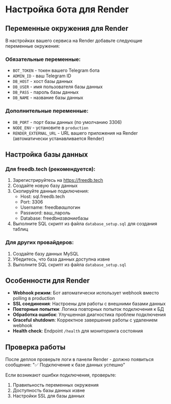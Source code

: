 # Настройка бота для Render

## Переменные окружения для Render

В настройках вашего сервиса на Render добавьте следующие переменные окружения:

### Обязательные переменные:

- `BOT_TOKEN` - токен вашего Telegram бота
- `ADMIN_ID` - ваш Telegram ID
- `DB_HOST` - хост базы данных
- `DB_USER` - имя пользователя базы данных
- `DB_PASS` - пароль базы данных
- `DB_NAME` - название базы данных

### Дополнительные переменные:

- `DB_PORT` - порт базы данных (по умолчанию 3306)
- `NODE_ENV` - установите в `production`
- `RENDER_EXTERNAL_URL` - URL вашего приложения на Render (автоматически устанавливается Render)

## Настройка базы данных

### Для freedb.tech (рекомендуется):

1. Зарегистрируйтесь на https://freedb.tech
2. Создайте новую базу данных
3. Скопируйте данные подключения:
   - Host: sql.freedb.tech
   - Port: 3306
   - Username: freedb*ваш*логин
   - Password: ваш_пароль
   - Database: freedb*название*базы
4. Выполните SQL скрипт из файла `database_setup.sql` для создания таблиц

### Для других провайдеров:

1. Создайте базу данных MySQL
2. Убедитесь, что база данных доступна извне
3. Выполните SQL скрипт из файла `database_setup.sql`

## Особенности для Render

- **Webhook режим**: Бот автоматически использует webhook вместо polling в production
- **SSL соединения**: Настроены для работы с внешними базами данных
- **Повторные попытки**: Логика повторных попыток подключения к БД
- **Обработка ошибок**: Улучшенная диагностика проблем подключения
- **Graceful shutdown**: Корректное завершение работы с удалением webhook
- **Health check**: Endpoint `/health` для мониторинга состояния

## Проверка работы

После деплоя проверьте логи в панели Render - должно появиться сообщение:
"✅ Подключение к базе данных успешно"

Если возникают ошибки подключения, проверьте:

1. Правильность переменных окружения
2. Доступность базы данных извне
3. Настройки SSL для базы данных
